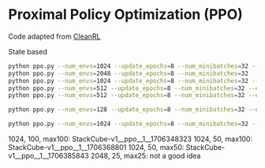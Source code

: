 # Proximal Policy Optimization (PPO)

Code adapted from [CleanRL](https://github.com/vwxyzjn/cleanrl/)

State based
```bash
python ppo.py --num_envs=1024 --update_epochs=8 --num_minibatches=32 --env_id="PickCube-v1" --total_timesteps=50000000
python ppo.py --num_envs=2048 --update_epochs=8 --num_minibatches=32  --env_id="PushCube-v1" --total_timesteps=10000000 --eval_freq=10
python ppo.py --num_envs=1024 --update_epochs=8 --num_minibatches=32 --env_id="StackCube-v1" --total_timesteps=100000000
python ppo.py --num_envs=512 --update_epochs=8 --num_minibatches=32 --env_id="TwoRobotStackCube-v1" --total_timesteps=100000000 --num-steps=100
python ppo.py --num_envs=512 --update_epochs=8 --num_minibatches=32 --env_id="TwoRobotPickCube-v1" --total_timesteps=100000000 --num-steps=100

python ppo.py --num_envs=128 --update_epochs=8 --num_minibatches=32 --env_id="OpenCabinetDrawer-v1" --num-steps=100 --total_timesteps=50000000

python ppo.py --num_envs=1024 --update_epochs=8 --num_minibatches=32 --env_id="QuadrupedRun-v1" --total_timesteps=100000000
```

1024, 100, max100: StackCube-v1__ppo__1__1706348323
1024, 50, max100: StackCube-v1__ppo__1__1706368801
1024, 50, max50: StackCube-v1__ppo__1__1706385843
2048, 25, max25: not a good idea